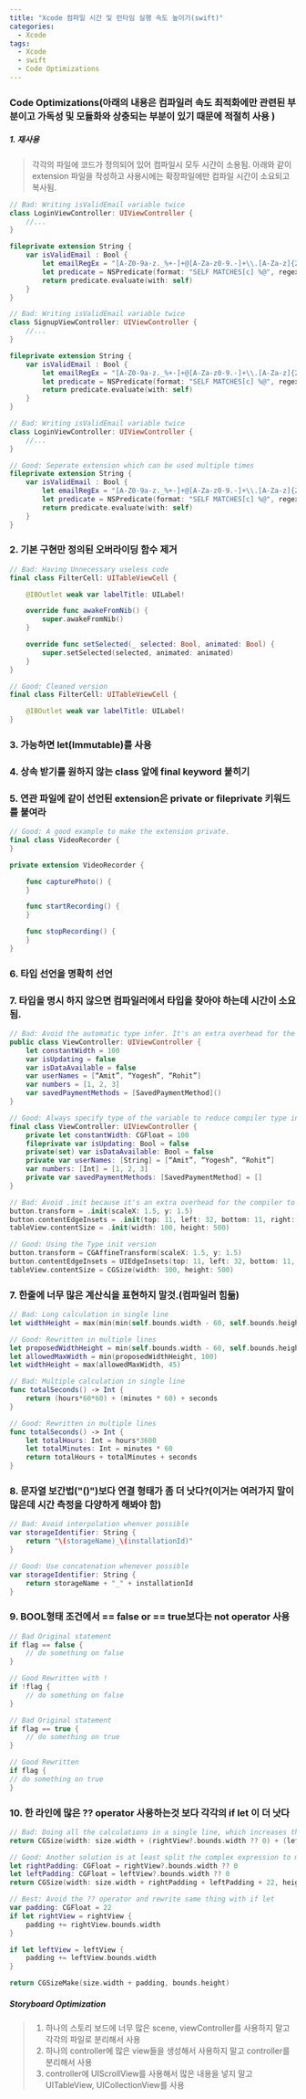 ```yaml
---
title: "Xcode 컴파일 시간 및 런타임 실행 속도 높이기(swift)"
categories:
  - Xcode
tags:
  - Xcode
  - swift
  - Code Optimizations
---
```

 
### Code Optimizations(아래의 내용은 컴파일러 속도 최적화에만 관련된 부분이고 가독성 및 모듈화와 상충되는 부분이 있기 때문에 적절히 사용 )


##### 1. 재사용
>각각의 파일에 코드가 정의되어 있어 컴파일시 모두 시간이 소용됨. 아래와 같이 extension 파일을 작성하고 사용시에는 확장파일에만 컴파일 시간이 소요되고 복사됨.


```swift
// Bad: Writing isValidEmail variable twice
class LoginViewController: UIViewController {
	//...
}
```

```swift
fileprivate extension String {
	var isValidEmail : Bool {
		let emailRegEx = "[A-Z0-9a-z._%+-]+@[A-Za-z0-9.-]+\\.[A-Za-z]{2,64}"
		let predicate = NSPredicate(format: "SELF MATCHES[c] %@", regex)
		return predicate.evaluate(with: self)
	}
}
```

```swift
// Bad: Writing isValidEmail variable twice
class SignupViewController: UIViewController {
	//...
}
```

```swift
fileprivate extension String {
	var isValidEmail : Bool {
		let emailRegEx = "[A-Z0-9a-z._%+-]+@[A-Za-z0-9.-]+\\.[A-Za-z]{2,64}"
		let predicate = NSPredicate(format: "SELF MATCHES[c] %@", regex)
		return predicate.evaluate(with: self)
	}
}
```

```swift
// Bad: Writing isValidEmail variable twice
class LoginViewController: UIViewController {
	//...
}
```

```swift
// Good: Seperate extension which can be used multiple times
fileprivate extension String {
	var isValidEmail : Bool {
		let emailRegEx = "[A-Z0-9a-z._%+-]+@[A-Za-z0-9.-]+\\.[A-Za-z]{2,64}"
		let predicate = NSPredicate(format: "SELF MATCHES[c] %@", regex)
		return predicate.evaluate(with: self)
	}
}
```

### 2. 기본 구현만 정의된 오버라이딩 함수 제거

```swift
// Bad: Having Unnecessary useless code
final class FilterCell: UITableViewCell {

	@IBOutlet weak var labelTitle: UILabel!

	override func awakeFromNib() {
		super.awakeFromNib()
	}

	override func setSelected(_ selected: Bool, animated: Bool) {
		super.setSelected(selected, animated: animated)
	}
}
```

```swift
// Good: Cleaned version
final class FilterCell: UITableViewCell {

	@IBOutlet weak var labelTitle: UILabel!
}
```

### 3. 가능하면 let(Immutable)를 사용
### 4. 상속 받기를 원하지 않는 class 앞에 final keyword 붙히기
### 5. 연관 파일에 같이 선언된 extension은 private or fileprivate 키워드를 붙여라

```swift
// Good: A good example to make the extension private.
final class VideoRecorder {
}
```

```swift
private extension VideoRecorder {

	func capturePhoto() {
	}

	func startRecording() {
	}

	func stopRecording() {
	}
}
```

### 6. 타입 선언을 명확히 선언
### 7. 타입을 명시 하지 않으면 컴파일러에서 타입을 찾아야 하는데 시간이 소요됨.

```swift
// Bad: Avoid the automatic type infer. It's an extra overhead for the compiler to determine the variable type
public class ViewController: UIViewController {
	let constantWidth = 100
	var isUpdating = false
	var isDataAvailable = false
	var userNames = [“Amit”, “Yogesh”, “Rohit”]
	var numbers = [1, 2, 3]
	var savedPaymentMethods = [SavedPaymentMethod]()
}
```

```swift
// Good: Always specify type of the variable to reduce compiler type infer work.
final class ViewController: UIViewController {
	private let constantWidth: CGFloat = 100
	fileprivate var isUpdating: Bool = false
	private(set) var isDataAvailable: Bool = false
	private var userNames: [String] = [“Amit”, “Yogesh”, “Rohit”]
	var numbers: [Int] = [1, 2, 3]
	private var savedPaymentMethods: [SavedPaymentMethod] = []
}
```

```swift
// Bad: Avoid .init because it's an extra overhead for the compiler to determine the type when compiling
button.transform = .init(scaleX: 1.5, y: 1.5)
button.contentEdgeInsets = .init(top: 11, left: 32, bottom: 11, right: 32)
tableView.contentSize = .init(width: 100, height: 500)
```

```swift
// Good: Using the Type init version
button.transform = CGAffineTransform(scaleX: 1.5, y: 1.5)
button.contentEdgeInsets = UIEdgeInsets(top: 11, left: 32, bottom: 11, right: 32)
tableView.contentSize = CGSize(width: 100, height: 500)
```

### 7. 한줄에 너무 많은 계산식을 표현하지 말것.(컴파일러 힘듦)
```swift
// Bad: Long calculation in single line
let widthHeight = max(min(min(self.bounds.width - 60, self.bounds.height - 100), 100), 45)
```

```swift
// Good: Rewritten in multiple lines
let proposedWidthHeight = min(self.bounds.width - 60, self.bounds.height - 100)
let allowedMaxWidth = min(proposedWidthHeight, 100)
let widthHeight = max(allowedMaxWidth, 45)
```

```swift
// Bad: Multiple calculation in single line
func totalSeconds() -> Int {
	return (hours*60*60) + (minutes * 60) + seconds
}
```

```swift
// Good: Rewritten in multiple lines
func totalSeconds() -> Int {
	let totalHours: Int = hours*3600
	let totalMinutes: Int = minutes * 60
	return totalHours + totalMinutes + seconds
}
```

### 8. 문자열 보간법("\()")보다 연결 형태가 좀 더 낫다?(이거는 여러가지 말이 많은데 시간 측정을 다양하게 해봐야 함)
```swift
// Bad: Avoid interpolation whenver possible
var storageIdentifier: String {
	return "\(storageName)_\(installationId)"
}
````
```swift
// Good: Use concatenation whenever possible
var storageIdentifier: String {
	return storageName + "_" + installationId
}
```

### 9. BOOL형태 조건에서 == false or == true보다는 not operator 사용
```swift
// Bad Original statement
if flag == false {
	// do something on false
}
```

```swift
// Good Rewritten with !
if !flag {
	// do something on false
}
```
```swift
// Bad Original statement
if flag == true {
	// do something on true
}
```
```swift
// Good Rewritten
if flag {
// do something on true
}
```

### 10. 한 라인에 많은 ?? operator 사용하는것 보다 각각의 if let 이 더 낫다

```swift
// Bad: Doing all the calculations in a single line, which increases the compilation complexity.
return CGSize(width: size.width + (rightView?.bounds.width ?? 0) + (leftView?.bounds.width ?? 0) + 22, height: bounds.height)
```

```swift
// Good: Another solution is at least split the complex expression to multiple lines
let rightPadding: CGFloat = rightView?.bounds.width ?? 0
let leftPadding: CGFloat = leftView?.bounds.width ?? 0
return CGSize(width: size.width + rightPadding + leftPadding + 22, height: bounds.height)
```

```swift
// Best: Avoid the ?? operator and rewrite same thing with if let
var padding: CGFloat = 22
if let rightView = rightView {
	padding += rightView.bounds.width
}

if let leftView = leftView {
	padding += leftView.bounds.width
}

return CGSizeMake(size.width + padding, bounds.height)
```

##### Storyboard Optimization
>1. 하나의 스토리 보드에 너무 많은 scene,  viewController를 사용하지 말고 각각의 파일로 분리해서 사용
>2. 하나의 controller에 많은 view들을 생성해서 사용하지 말고 controller를 분리해서 사용
>3. controller에 UIScrollView를 사용해서 많은 내용을 넣지 말고 UITableView, UICollectionView를 사용

 